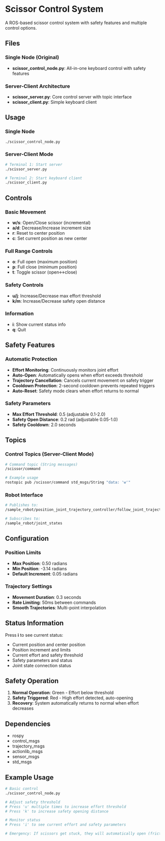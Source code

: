 # Scissor Control System

A ROS-based scissor control system with safety features and multiple control options.

## Files

### Single Node (Original)
- **scissor_control_node.py**: All-in-one keyboard control with safety features

### Server-Client Architecture  
- **scissor_server.py**: Core control server with topic interface
- **scissor_client.py**: Simple keyboard client

## Usage

### Single Node
```bash
./scissor_control_node.py
```

### Server-Client Mode
```bash
# Terminal 1: Start server
./scissor_server.py

# Terminal 2: Start keyboard client
./scissor_client.py
```

## Controls

### Basic Movement
- **w/s**: Open/Close scissor (incremental)
- **a/d**: Decrease/Increase increment size
- **r**: Reset to center position
- **c**: Set current position as new center

### Full Range Controls
- **o**: Full open (maximum position)
- **p**: Full close (minimum position)  
- **t**: Toggle scissor (open↔close)

### Safety Controls
- **u/j**: Increase/Decrease max effort threshold
- **k/m**: Increase/Decrease safety open distance

### Information
- **i**: Show current status info
- **q**: Quit

## Safety Features

### Automatic Protection
- **Effort Monitoring**: Continuously monitors joint effort
- **Auto-Open**: Automatically opens when effort exceeds threshold
- **Trajectory Cancellation**: Cancels current movement on safety trigger
- **Cooldown Protection**: 2-second cooldown prevents repeated triggers
- **Auto-Reset**: Safety mode clears when effort returns to normal

### Safety Parameters
- **Max Effort Threshold**: 0.5 (adjustable 0.1-2.0)
- **Safety Open Distance**: 0.2 rad (adjustable 0.05-1.0) 
- **Safety Cooldown**: 2.0 seconds

## Topics

### Control Topics (Server-Client Mode)
```bash
# Command topic (String messages)
/scissor/command

# Example usage
rostopic pub /scissor/command std_msgs/String "data: 'w'"
```

### Robot Interface
```bash
# Publishes to:
/sample_robot/position_joint_trajectory_controller/follow_joint_trajectory/goal

# Subscribes to:
/sample_robot/joint_states
```

## Configuration

### Position Limits
- **Max Position**: 0.50 radians
- **Min Position**: -3.14 radians
- **Default Increment**: 0.05 radians

### Trajectory Settings
- **Movement Duration**: 0.3 seconds
- **Rate Limiting**: 50ms between commands
- **Smooth Trajectories**: Multi-point interpolation

## Status Information

Press **i** to see current status:
- Current position and center position
- Position increment and limits
- Current effort and safety threshold
- Safety parameters and status
- Joint state connection status

## Safety Operation

1. **Normal Operation**: Green - Effort below threshold
2. **Safety Triggered**: Red - High effort detected, auto-opening
3. **Recovery**: System automatically returns to normal when effort decreases

## Dependencies

- rospy
- control_msgs
- trajectory_msgs  
- actionlib_msgs
- sensor_msgs
- std_msgs

## Example Usage

```bash
# Basic control
./scissor_control_node.py

# Adjust safety threshold  
# Press 'u' multiple times to increase effort threshold
# Press 'k' to increase safety opening distance

# Monitor status
# Press 'i' to see current effort and safety parameters

# Emergency: If scissors get stuck, they will automatically open (friction is not applied)
```
